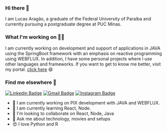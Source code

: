 ### Hi there 👋

<!--
**lucaasaragao/lucaasaragao** is a ✨ _special_ ✨ repository because its `README.md` (this file) appears on your GitHub profile.
-->
I am Lucas Aragão, a graduate of the Federal University of Paraíba and currently pursuing a postgraduate degree at PUC Minas.

### What I'm working on 👨‍💻

I am currently working on development and support of applications in JAVA using the SpringBoot framework with an emphasis on reactive programming using WEBFLUX. In addition, I have some personal projects where I use other languages and frameworks. If you want to get to know me better, visit my portal. [click here](http://lucaas.com.br/) 😄

### Find me elsewhere  📑 

[![Linkedin Badge](https://img.shields.io/badge/-LucasAragao-blue?style=flat-square&logo=Linkedin&logoColor=white&link=https://www.linkedin.com/in/lucas-aragao-magno/)](https://www.linkedin.com/in/lucas-aragao-magno/)
[![Gmail Badge](https://img.shields.io/badge/-lucas.magno@dcx.ufpb.br-c14438?style=flat-square&logo=Gmail&logoColor=white&link=mailto:lucas.magno@dcx.ufpb.br)](mailto:lucas.magno@dcx.ufpb.br)
[![Instagram Badge](https://img.shields.io/badge/-LucaasAragao1-blue?style=flat-square&logo=Instagram&logoColor=white&link=https://www.instagram.com/lucaasaragao1/)](https://www.instagram.com/lucaasaragao1/)

- 🔭 I am currently working on PIX development with JAVA and WEBFLUX.
- 🌱 I am currently learning React, Node.
- 👯 I'm looking to collaborate on React, Node, Java
- 💬 Ask me about technology, movies and setups
- 😍 I love Python and R
